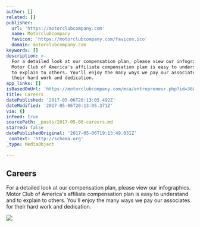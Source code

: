 ```yaml
---
author: []
related: []
publisher:
  url: 'https://motorclubcompany.com'
  name: Motorclubcompany
  favicon: 'https://motorclubcompany.com/favicon.ico'
  domain: motorclubcompany.com
keywords: []
description: >-
  For a detailed look at our compensation plan, please view our infographics.
  Motor Club of America's affiliate compensation plan is easy to understand and
  to explain to others. You'll enjoy the many ways we pay our associates for
  their hard work and dedication.
app_links: []
isBasedOnUrl: 'https://motorclubcompany.com/mca/entrepreneur.php?id=360marketing'
title: Careers
datePublished: '2017-05-06T20:13:05.492Z'
dateModified: '2017-05-06T20:13:05.371Z'
via: {}
inFeed: true
sourcePath: _posts/2017-05-06-careers.md
starred: false
datePublishedOriginal: '2017-05-06T19:13:49.031Z'
_context: 'http://schema.org'
_type: MediaObject

---
```

<article style=""><h1>Careers</h1><p>For a detailed look at our compensation plan, please view our infographics. Motor Club of America's affiliate compensation plan is easy to understand and to explain to others. You'll enjoy the many ways we pay our associates for their hard work and dedication.</p><img src="https://static-pixelperfectphot1.netdna-ssl.com/images/compme.jpg" /></article>